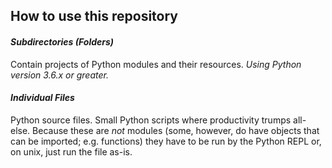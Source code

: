 <!--
http://brianc2788.github.io/
-->
## How to use this repository ##
#### ***Subdirectories (Folders)*** ####
Contain projects of Python modules and their resources.
*Using Python version 3.6.x or greater.*

#### ***Individual Files*** ####
Python source files.
Small Python scripts where productivity trumps all-else. Because these
are *not* modules (some, however, do have objects that can be imported;
e.g. functions) they have to be run by the Python REPL or, on unix,
just run the file as-is.
